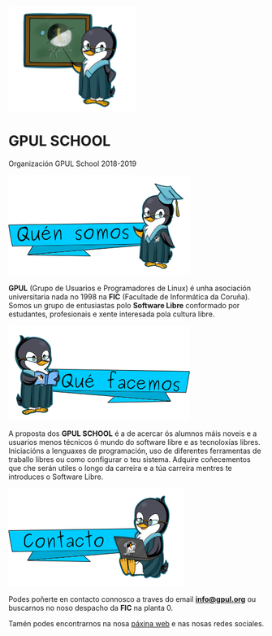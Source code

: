 
<img src="images/Pingu_gpul_PIZARRA.png" width="250" height="208" display="block" margin-left="auto" margin-right="auto" align="center">

# GPUL SCHOOL
Organización GPUL School 2018-2019

![Quén somos](/images/Banner_1.png)

**GPUL** (Grupo de Usuarios e Programadores de Linux) é unha asociación universitaria nada no 1998 na **FIC** (Facultade de Informática da Coruña). Somos un grupo de entusiastas polo **Software Libre** conformado por estudantes, profesionais e xente interesada pola cultura libre.

![Qué facemos](/images/Banner_2.png)

A proposta dos **GPUL SCHOOL** é a de acercar ós alumnos máis noveis e a usuarios menos técnicos ó mundo do software libre e as tecnoloxías libres. Iniciacións a lenguaxes de programación, uso de diferentes ferramentas de traballo libres ou como configurar o teu sistema. Adquire coñecementos que che serán utiles o longo da carreira e a túa carreira mentres te introduces o Software Libre.

![Contacto](/images/Banner_3.png)

Podes poñerte en contacto connosco a traves do email **info@gpul.org** ou buscarnos no noso despacho da **FIC** na planta 0.

Tamén podes encontrarnos na nosa [páxina web](http://gpul.org) e nas nosas redes sociales.

